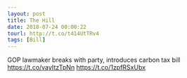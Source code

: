 ```yaml
---
layout: post
title: The Hill
date: 2018-07-24 00:00:22
tourl: http://t.co/t414UtTRv4
tags: [Bill]
---
```

GOP lawmaker breaks with party, introduces carbon tax bill https://t.co/vayItzTpNn https://t.co/1zpfRSxUbx